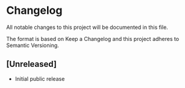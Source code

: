 # Changelog

All notable changes to this project will be documented in this file.

The format is based on Keep a Changelog and this project adheres to Semantic Versioning.

## [Unreleased]
- Initial public release

